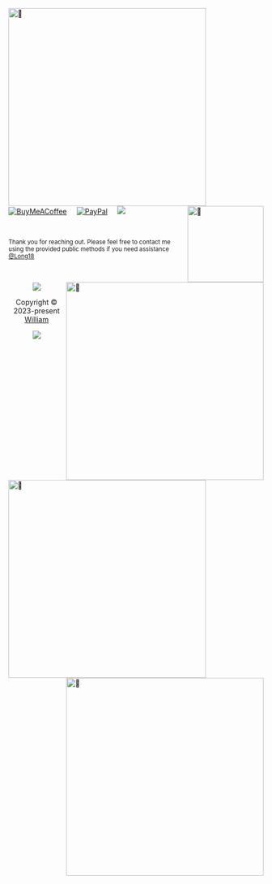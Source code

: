 [<img align="left" width="390" alt="🤡" src="https://gist.githubusercontent.com/Long18/3206741620c082528f7d448d5c27fb19/raw/general.svg?p">](#)
[<img align="right" width="150" alt="🤡" src="https://moe-counter.glitch.me/get/@long18?theme=asoul">](https://www.youtube.com/channel/UCXptkVJhpWBAdQP_jIYflFw)
[<img align="right" width="390" alt="🤡" src="https://gist.githubusercontent.com/Long18/3206741620c082528f7d448d5c27fb19/raw/medias.svg?p">](#)
[<img align="left" width="390" alt="🤡" src="https://gist.githubusercontent.com/Long18/3206741620c082528f7d448d5c27fb19/raw/sponsors.svg?p">](https://github.com/sponsors/long18)
[<img align="right" width="390" alt="🤡" src="https://gist.githubusercontent.com/Long18/3206741620c082528f7d448d5c27fb19/raw/achievements.svg?p">](#)

&nbsp;

[![BuyMeACoffee](https://img.shields.io/badge/Buy%20Me%20a%20Coffee-ffdd00?style=for-the-badge&logo=buy-me-a-coffee&logoColor=black)](https://buymeacoffee.com/Williamm)&nbsp;&nbsp;&nbsp;&nbsp;&nbsp;[![PayPal](https://img.shields.io/badge/PayPal-00457C?style=for-the-badge&logo=paypal&logoColor=white)](https://paypal.me/longg18)&nbsp;&nbsp;&nbsp;&nbsp;&nbsp;[![](https://komarev.com/ghpvc/?username=long18&abbreviated=true&color=red)](https://github.com/Long18)


&nbsp;

<sub>Thank you for reaching out. Please feel free to contact me using the provided public methods if you need assistance [@Long18](https://github.com/Long18)</sub>

&nbsp;

<p align="center">
	<img src="https://raw.githubusercontent.com/Long18/Long18/refs/heads/dev/assets/footers/cat_on_line.svg?sanitize=true" />
</p>

<p align="center">
	Copyright &copy; 2023-present <a href="https://github.com/long18" target="_blank">William</a>
</p>

<p align="center">
	<a href="https://github.com/Long18/Long18/blob/dev/LICENSE"><img src="https://img.shields.io/static/v1.svg?style=for-the-badge&label=License&message=MIT&logoColor=d9e0ee&colorA=363a4f&colorB=b7bdf8"/></a>
</p>